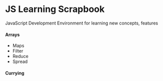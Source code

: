 # JS Learning Scrapbook
JavaScript Development Environment for learning new concepts, features

#### Arrays 
  * Maps
  * Filter
  * Reduce
  * Spread

#### Currying 
